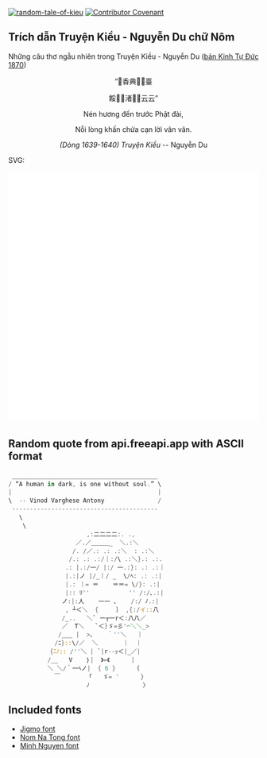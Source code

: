 [![random-tale-of-kieu](https://github.com/huuquyet/random-tale-of-kieu/actions/workflows/random-tale-of-kieu.yml/badge.svg)](https://github.com/huuquyet/random-tale-of-kieu/actions/workflows/random-tale-of-kieu.yml)
[![Contributor Covenant](https://img.shields.io/badge/Contributor%20Covenant-2.1-4baaaa.svg)](.github/CODE_OF_CONDUCT.md "Contributor Covenant 2.1")

## Trích dẫn Truyện Kiều - Nguyễn Du chữ Nôm

Những câu thơ ngẫu nhiên trong Truyện Kiều - Nguyễn Du ([bản Kinh Tự Đức 1870](https://vi.wikisource.org/wiki/Truy%E1%BB%87n_Ki%E1%BB%81u_(b%E1%BA%A3n_Kinh_T%E1%BB%B1_%C4%90%E1%BB%A9c_1870)))

<div align="center">
<!-- START_KIEU -->
      <p class="nom">“󰠱香典𠓀𫢋臺</p>
      <p class="nom">餒𢚸𡄩渚𣴓𠳒云云”</p>
      <p class="quocngu">Nén hương đến trước Phật đài,</p>
      <p class="quocngu">Nỗi lòng khấn chửa cạn lời vân vân.</p>
      <p class="author"><i>(Dòng 1639-1640) Truyện Kiều</i> -- Nguyễn Du</p>
<!-- END_KIEU -->
</div>

SVG:

<div align="center">
  <img src="./assets/random-kieu.svg" alt="The Tale of Kieu - Nguyen Du">
</div>

## Random quote from api.freeapi.app with ASCII format

<!-- START_QUOTE -->
```rust
 _________________________________________
/ “A human in dark, is one without soul.” \
|                                         |
\  -- Vinod Varghese Antony               /
 -----------------------------------------
   \
    \
                      ,:二二二二:. .,
                   ／.／＿＿＿_  ＼.:＼
                  /. /／.: .: .:＼  : .:＼
                 /.: .: .:/｜:/\ .:＼}.: .:.
                .: |.:/一/ |:/ 一.:}: .: .:｜
                |.:|ノ |/_｜/ _  \/ﾍ: .: .:|
                |.: ｜= ＝    ＝＝= \/}: .:|
                |:: ﾘ''           '' /:/､.:|
               ノ:|:人    一一 ､    /:/ ﾉ.:|
                , ┴＜＼  {     ｝ ,{:/イ::八
               /_..   ＼` ー┬一r＜:八八／
               ／  T＼   `＜}ゞ=彡'⌒＼＼_>
              /___ |  >､    ｀''＼   ｜
             /ﾆ}::\/／  ＼       ｜  ｜
          　{ﾆﾉ:: /''＼ | `|r--ｯ＜|_／|
           /__   V    ｝|  》=《      |
           ＼ ＼/｀一ﾍノ|  { 6 }     ｛ 
             ￣        ｢   ゞ= '      }
                      ﾉ               〉 
```
<!-- END_QUOTE -->

## Included fonts

- [Jigmo font](https://github.com/kamichikoichi/jigmo)
- [Nom Na Tong font](https://github.com/nomfoundation/font)
- [Minh Nguyen font](https://github.com/TKYKmori/Minh-Nguyen)
